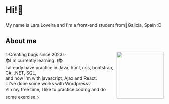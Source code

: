 <h1 align="left">Hi!👋</h1>

###

<p align="left">My name is Lara Loveira and I'm a front-end student from📍Galicia, Spain :D</p>

###

<h2 align="left">About me</h2>

###

<img align="right" height="150" weight="150" src="https://i.imgflip.com/65efzo.gif" />

###

<p align="left">✨Creating bugs since 2023✨<br>📚I'm currently learning :)📚<br>I already have practice in Java, html, css, bootstrap, C#, .NET, SQL, <br> and now I'm with javascript, Ajax and React.<br>💡I've done some works with Wordpress💡<br>⚡In my free time, I like to practice coding and do some exercise.⚡</p>

###
